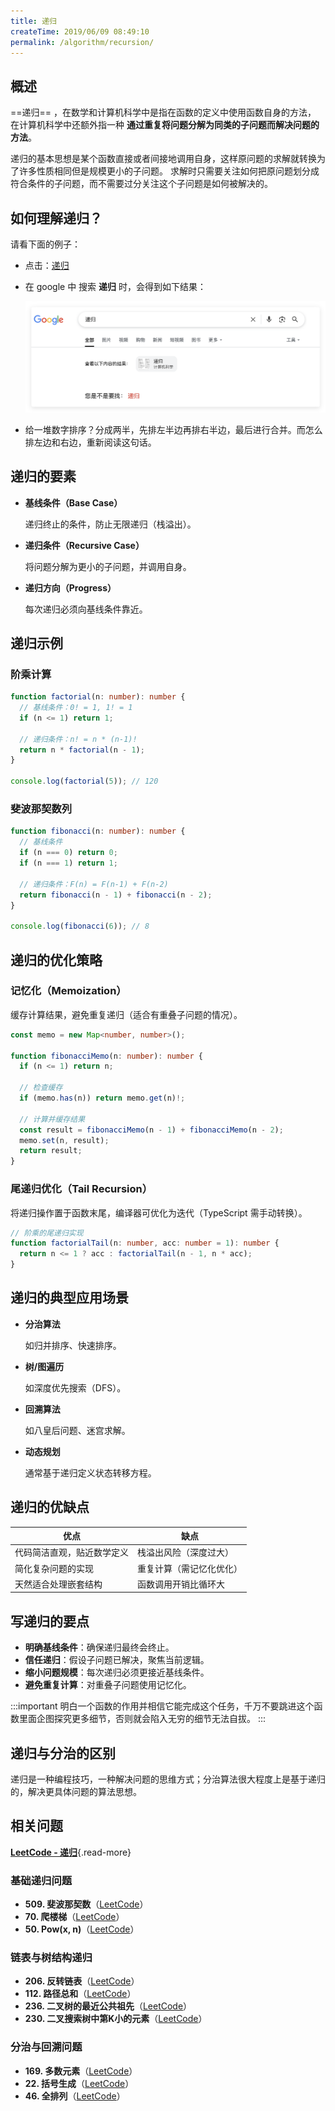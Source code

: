 ```yaml
---
title: 递归
createTime: 2019/06/09 08:49:10
permalink: /algorithm/recursion/
---
```


## 概述

==递归== ，在数学和计算机科学中是指在函数的定义中使用函数自身的方法，
在计算机科学中还额外指一种 **通过重复将问题分解为同类的子问题而解决问题的方法**。

递归的基本思想是某个函数直接或者间接地调用自身，这样原问题的求解就转换为了许多性质相同但是规模更小的子问题。
求解时只需要关注如何把原问题划分成符合条件的子问题，而不需要过分关注这个子问题是如何被解决的。

## 如何理解递归？

请看下面的例子：

- 点击：<a href="javascript:location.reload();">递归</a>

- 在 google 中 搜索 **递归** 时，会得到如下结果：

  ![递归](/images/algorithm/recursion-1.png)

- 给一堆数字排序？分成两半，先排左半边再排右半边，最后进行合并。而怎么排左边和右边，重新阅读这句话。

## 递归的要素

- **基线条件（Base Case）**

  递归终止的条件，防止无限递归（栈溢出）。

- **递归条件（Recursive Case）**

  将问题分解为更小的子问题，并调用自身。

- **递归方向（Progress）**

  每次递归必须向基线条件靠近。

## 递归示例

### 阶乘计算

```ts
function factorial(n: number): number {
  // 基线条件：0! = 1, 1! = 1
  if (n <= 1) return 1; 
  
  // 递归条件：n! = n * (n-1)!
  return n * factorial(n - 1); 
}

console.log(factorial(5)); // 120
```

### 斐波那契数列

```ts
function fibonacci(n: number): number {
  // 基线条件
  if (n === 0) return 0;
  if (n === 1) return 1;
  
  // 递归条件：F(n) = F(n-1) + F(n-2)
  return fibonacci(n - 1) + fibonacci(n - 2);
}

console.log(fibonacci(6)); // 8
```

## 递归的优化策略

### 记忆化（Memoization）

缓存计算结果，避免重复递归（适合有重叠子问题的情况）。

```ts
const memo = new Map<number, number>();

function fibonacciMemo(n: number): number {
  if (n <= 1) return n;
  
  // 检查缓存
  if (memo.has(n)) return memo.get(n)!;
  
  // 计算并缓存结果
  const result = fibonacciMemo(n - 1) + fibonacciMemo(n - 2);
  memo.set(n, result);
  return result;
}
```

### 尾递归优化（Tail Recursion）

将递归操作置于函数末尾，编译器可优化为迭代（TypeScript 需手动转换）。

```ts
// 阶乘的尾递归实现
function factorialTail(n: number, acc: number = 1): number {
  return n <= 1 ? acc : factorialTail(n - 1, n * acc);
}
```

## 递归的典型应用场景

- **分治算法**

  如归并排序、快速排序。

- **树/图遍历**

  如深度优先搜索（DFS）。

- **回溯算法**

  如八皇后问题、迷宫求解。

- **动态规划**

  通常基于递归定义状态转移方程。

## 递归的优缺点

| 优点                       | 缺点                     |
| -------------------------- | ------------------------ |
| 代码简洁直观，贴近数学定义 | 栈溢出风险（深度过大）   |
| 简化复杂问题的实现         | 重复计算（需记忆化优化） |
| 天然适合处理嵌套结构       | 函数调用开销比循环大     |

## 写递归的要点

- **明确基线条件**：确保递归最终会终止。
- **信任递归**：假设子问题已解决，聚焦当前逻辑。
- **缩小问题规模**：每次递归必须更接近基线条件。
- **避免重复计算**：对重叠子问题使用记忆化。

:::important 明白一个函数的作用并相信它能完成这个任务，千万不要跳进这个函数里面企图探究更多细节，否则就会陷入无穷的细节无法自拔。
:::

## 递归与分治的区别

递归是一种编程技巧，一种解决问题的思维方式；分治算法很大程度上是基于递归的，解决更具体问题的算法思想。

## 相关问题

[**LeetCode - 递归**](https://leetcode.cn/tag/recursion/){.read-more}

### 基础递归问题

- **509. 斐波那契数**（[LeetCode](https://leetcode.cn/problems/fibonacci-number/)）<Badge text="简单" type="tip" />
- **70. 爬楼梯**（[LeetCode](https://leetcode.cn/problems/climbing-stairs/)）<Badge text="简单" type="tip" />
- **50. Pow(x, n)**（[LeetCode](https://leetcode.cn/problems/powx-n/)）<Badge text="中等" type="tip" />

### 链表与树结构递归

- **206. 反转链表**（[LeetCode](https://leetcode.cn/problems/reverse-linked-list/)）<Badge text="简单" type="tip" />
- **112. 路径总和**（[LeetCode](https://leetcode.cn/problems/path-sum/)）<Badge text="简单" type="tip" />
- **236. 二叉树的最近公共祖先**（[LeetCode](https://leetcode.cn/problems/lowest-common-ancestor-of-a-binary-tree/)）<Badge text="中等" type="warning" />
- **230. 二叉搜索树中第K小的元素**（[LeetCode](https://leetcode.cn/problems/kth-smallest-element-in-a-bst/)）<Badge text="中等" type="warning" />

### 分治与回溯问题

- **169. 多数元素**（[LeetCode](https://leetcode.cn/problems/majority-element/)）<Badge text="中等" type="warning" />
- **22. 括号生成**（[LeetCode](https://leetcode.cn/problems/generate-parentheses/)）<Badge text="中等" type="warning" />
- **46. 全排列**（[LeetCode](https://leetcode.cn/problems/permutations/)）<Badge text="中等" type="warning" />
